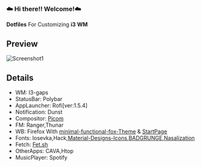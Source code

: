 ### :cloud: Hi there!! Welcome!:cloud:
**Dotfiles** For Customizing **i3** **WM**


## Preview

![Screenshot1](https://github.com/Eloysheyin/Minimalist-Dots/blob/master/Scrot2021.png)


## Details

- WM: I3-gaps
- StatusBar: Polybar
- AppLauncher: Rofi[ver:1.5.4]
- Notification: Dunst
- Compositor: [Picom](https://github.com/ibhagwan/picom)
- FM: Ranger,Thunar
- WB: Firefox With [minimal-functional-fox-Theme](https://github.com/mut-ex/minimal-functional-fox) & [StartPage](https://github.com/sadparadiseinhell/tea-green)
- Fonts: Iosevka,Hack,[Material-Designs-Icons](https://github.com/Templarian/MaterialDesign-Font),[BADGRUNGE](https://www.dafont.com/bad-grunge.font),[Nasalization](https://www.dafont.com/nasalization.font)
- Fetch: [Fet.sh](https://github.com/6gk/fet.sh)
- OtherApps: CAVA,Htop
- MusicPlayer: Spotify













